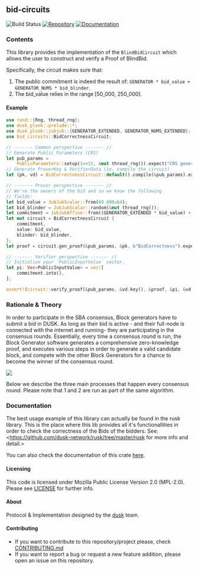 ## bid-circuits
![Build Status](https://github.com/dusk-network/rusk/workflows/Continuous%20integration/badge.svg)
[![Repository](https://img.shields.io/badge/github-bid--circuits-blueviolet?logo=github)](https://github.com/dusk-network/rusk/tree/master/circuits/bid)
[![Documentation](https://img.shields.io/badge/docs-bid--circuits-blue?logo=rust)](https://docs.rs/bid-circuits/)

### Contents

This library provides the implementation of the `BlindBidCircuit` which allows the user
to construct and verify a Proof of BlindBid.

Specifically, the circuit makes sure that:
1. The public commitment is indeed the result of: `GENERATOR * bid_value + GENERATOR_NUMS * bid_blinder`.
2. The bid_value relies in the range [50_000, 250_000].

#### Example
```rust
use rand::{Rng, thread_rng};
use dusk_plonk::prelude::*;
use dusk_plonk::jubjub::{GENERATOR_EXTENDED, GENERATOR_NUMS_EXTENDED};
use bid_circuits::BidCorrectnessCircuit;

// ------- Common perspective ------- //
// Generate Public Parameters (CRS)
let pub_params =
    PublicParameters::setup(1<<12, &mut thread_rng()).expect("CRS generation error");
// Generate ProverKey & VerifierData (ie. compile the circuit)
let (pk, vd) = BidCorrectnessCircuit::default().compile(&pub_params).expect("Compilation error");

// ------- Prover perspective ------- //
// We're the owners of the bid and so we know the following
// fields:
let bid_value = JubJubScalar::from(60_000u64);
let bid_blinder = JubJubScalar::random(&mut thread_rng());
let commitment = JubJubAffine::from((GENERATOR_EXTENDED * bid_value) + (GENERATOR_NUMS_EXTENDED * bid_blinder));
let mut circuit = BidCorrectnessCircuit {
    commitment,
    value: bid_value,
    blinder: bid_blinder,
};
let proof = circuit.gen_proof(&pub_params, &pk, b"BidCorrectness").expect("Prove generation error");

// ------- Verifier perspective ------- //
// Initialize your `PublicInputValue` vector.
let pi: Vec<PublicInputValue> = vec![
    commitment.into(),
];

assert!(circuit::verify_proof(&pub_params, &vd.key(), &proof, &pi, &vd.pi_pos(), b"BidCorrectness").is_ok())
```

### Rationale & Theory

In order to participate in the SBA consensus, Block generators have to
submit a bid in DUSK. As long as their bid is active - and their full-node
is connected with the internet and running- they are participating in the
consensus rounds. Essentially, every time a consensus round is run, the
Block Generator software generates a comprehensive zero-knowledge proof, and
executes various steps in order to generate a valid candidate block, and
compete with the other Block Generators for a chance to become the winner of
the consensus round.

![](https://user-images.githubusercontent.com/1636833/107039506-468c9e80-67be-11eb-9fb1-7ba999b3d6dc.png)

Below we describe the three main processes that happen
every consensus round. Please note that 1 and 2 are run as part of the same
algorithm.

### Documentation
The best usage example of this library can actually be found in the rusk library.
This is the place where this lib provides all it's functionallities in order to check the correctness of the
Bids of the bidders.
See: <https://github.com/dusk-network/rusk/tree/master/rusk for more info and detail.>

You can also check the documentation of this crate [here](https://docs.rs/bid-circuits/0.1.0/).

#### Licensing
This code is licensed under Mozilla Public License Version 2.0 (MPL-2.0).
Please see [LICENSE](https://github.com/dusk-network/rusk/blob/master/circuits/bid) for further info.

#### About
Protocol & Implementation designed by the [dusk](https://dusk.network) team.

#### Contributing
- If you want to contribute to this repository/project please, check [CONTRIBUTING.md](https://github.com/dusk-network/rusk/blob/master/CONTRIBUTING.md)
- If you want to report a bug or request a new feature addition, please open
  an issue on this repository.
